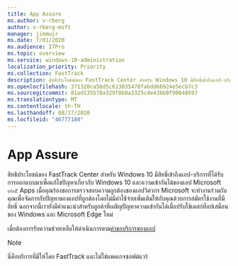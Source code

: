 ```yaml
---
title: App Assure
ms.author: v-rberg
author: v-rberg-msft
manager: jimmuir
ms.date: 7/01/2020
ms.audience: ITPro
ms.topic: overview
ms.service: windows-10-administration
localization_priority: Priority
ms.collection: FastTrack
description: สิทธิประโยชน์ของ FastTrack Center สำหรับ Windows 10 มีสิทธิ์เข้าถึงแอป-บริการที่ได้รับการออกแบบมาเพื่อแก้ไขปัญหาเกี่ยวกับ Windows 10 และความเข้ากันได้ของแอป Microsoft ๓๖๕ Apps
ms.openlocfilehash: 371320ca56d5c613035478fabdd66924e5ecb7c3
ms.sourcegitcommit: 81ad135578a329f8b0a3325c4e43bb8f90648597
ms.translationtype: MT
ms.contentlocale: th-TH
ms.lasthandoff: 08/17/2020
ms.locfileid: "46777180"
---
```

# <a name="app-assure"></a>App Assure

สิทธิประโยชน์ของ FastTrack Center สำหรับ Windows 10 มีสิทธิ์เข้าถึงแอป-บริการที่ได้รับการออกแบบมาเพื่อแก้ไขปัญหาเกี่ยวกับ Windows 10 และความเข้ากันได้ของแอป Microsoft ๓๖๕ Apps เมื่อคุณร้องขอการตรวจสอบความถูกต้องของแอปวิศวกร Microsoft จะทำงานร่วมกับคุณเพื่อจัดการกับปัญหาของแอปที่ถูกต้องโดยไม่มีค่าใช้จ่ายเพิ่มเติมให้กับคุณด้วยการสมัครใช้งานที่มีสิทธิ์ นอกจากนี้เรายังมีคำแนะนำสำหรับลูกค้าที่เผชิญปัญหาความเข้ากันได้เมื่อปรับใช้เดสก์ท็อปเสมือนของ Windows และ Microsoft Edge ใหม่ 

เมื่อต้องการรับความช่วยเหลือให้ดำเนินการตาม[คำขอบริการของแอป](https://go.microsoft.com/fwlink/?linkid=2022721)

  > [!NOTE]
> นี่คือบริการที่มีให้โดย FastTrack และไม่ใช่แพคเกจซอฟต์แวร์
